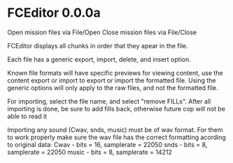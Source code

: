 # FCEditor 0.0.0a
 
Open mission files via File/Open
Close mission files via File/Close

FCEditor displays all chunks in order that they apear in the file. 

Each file has a generic export, import, delete, and insert option.

Known file formats will have specific previews for viewing content, use the content export or import to export or import the formatted file. Using the generic options will only apply to the raw files, and not the formatted file.

For importing, select the file name, and select "remove FILLs". After all importing is done, be sure to add fills back, otherwise future cop will not be able to read it

Importing any sound (Cwav, snds, music) must be of wav format. For them to work properly make sure the wav file has the correct formatting acording to original data:
Cwav - bits = 16, samplerate = 22050
snds - bits = 8, samplerate = 22050
music - bits = 8, samplerate = 14212
